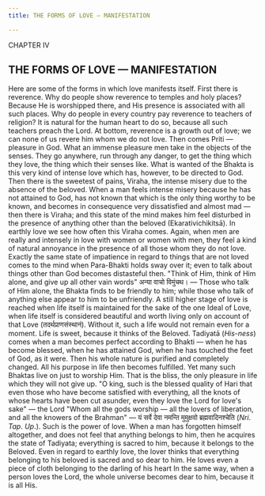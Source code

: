 ```yaml
---
title: THE FORMS OF LOVE — MANIFESTATION

---
```





  

CHAPTER IV

## THE FORMS OF LOVE — MANIFESTATION

Here are some of the forms in which love manifests itself. First there
is reverence. Why do people show reverence to temples and holy places?
Because He is worshipped there, and His presence is associated with all
such places. Why do people in every country pay reverence to teachers of
religion? It is natural for the human heart to do so, because all such
teachers preach the Lord. At bottom, reverence is a growth out of love;
we can none of us revere him whom we do not love. Then comes Priti —
pleasure in God. What an immense pleasure men take in the objects of the
senses. They go anywhere, run through any danger, to get the thing which
they love, the thing which their senses like. What is wanted of the
Bhakta is this very kind of intense love which has, however, to be
directed to God. Then there is the sweetest of pains, Viraha, the
intense misery due to the absence of the beloved. When a man feels
intense misery because he has not attained to God, has not known that
which is the only thing worthy to be known, and becomes in consequence
very dissatisfied and almost mad — then there is Viraha; and this state
of the mind makes him feel disturbed in the presence of anything other
than the beloved (Ekarativichikitsā). In earthly love we see how often
this Viraha comes. Again, when men are really and intensely in love with
women or women with men, they feel a kind of natural annoyance in the
presence of all those whom they do not love. Exactly the same state of
impatience in regard to things that are not loved comes to the mind when
Para-Bhakti holds sway over it; even to talk about things other than God
becomes distasteful then. "Think of Him, think of Him alone, and give up
all other vain words" अन्या वाचो विमुंचथ। — Those who talk of Him alone,
the Bhakta finds to be friendly to him; while those who talk of anything
else appear to him to be unfriendly. A still higher stage of love is
reached when life itself is maintained for the sake of the one Ideal of
Love, when life itself is considered beautiful and worth living only on
account of that Love (तदर्थप्राणसंस्थानं). Without it, such a life would
not remain even for a moment. Life is sweet, because it thinks of the
Beloved. Tadiyatā (*His-ness*) comes when a man becomes perfect
according to Bhakti — when he has become blessed, when he has attained
God, when he has touched the feet of God, as it were. Then his whole
nature is purified and completely changed. All his purpose in life then
becomes fulfilled. Yet many such Bhaktas live on just to worship Him.
That is the bliss, the only pleasure in life which they will not give
up. "O king, such is the blessed quality of Hari that even those who
have become satisfied with everything, all the knots of whose hearts
have been cut asunder, even they love the Lord for love's sake" — the
Lord "Whom all the gods worship — all the lovers of liberation, and all
the knowers of the Brahman" — यं सर्वे देवा नमन्ति मुमुक्षवो
ब्रह्मवादिनश्चेति (*Nri*. *Tap*. *Up*.). Such is the power of love. When
a man has forgotten himself altogether, and does not feel that anything
belongs to him, then he acquires the state of Tadiyata; everything is
sacred to him, because it belongs to the Beloved. Even in regard to
earthly love, the lover thinks that everything belonging to his beloved
is sacred and so dear to him. He loves even a piece of cloth belonging
to the darling of his heart In the same way, when a person loves the
Lord, the whole universe becomes dear to him, because it is all His.


